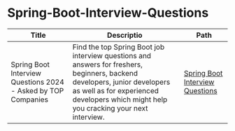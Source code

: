 # Spring-Boot-Interview-Questions

| Title                                                         | Descriptio                                                                                                                                                                                                           | Path                                                                                               |
|---------------------------------------------------------------|----------------------------------------------------------------------------------------------------------------------------------------------------------------------------------------------------------------------|----------------------------------------------------------------------------------------------------|
| Spring Boot Interview Questions 2024 - Asked by TOP Companies | Find the top Spring Boot job interview questions and answers for freshers, beginners, backend developers, junior developers as well as for experienced developers which might help you cracking your next interview. | [Spring Boot Interview Questions](https://github.com/SantiagoSiordia/Spring-Boot-Interview-Questions) |
